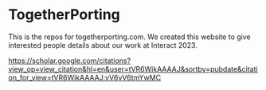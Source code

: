 # TogetherPorting

This is the repos for togetherporting.com. We created this website to give interested people details about our work at Interact 2023.

https://scholar.google.com/citations?view_op=view_citation&hl=en&user=tVR6WikAAAAJ&sortby=pubdate&citation_for_view=tVR6WikAAAAJ:vV6vV6tmYwMC
